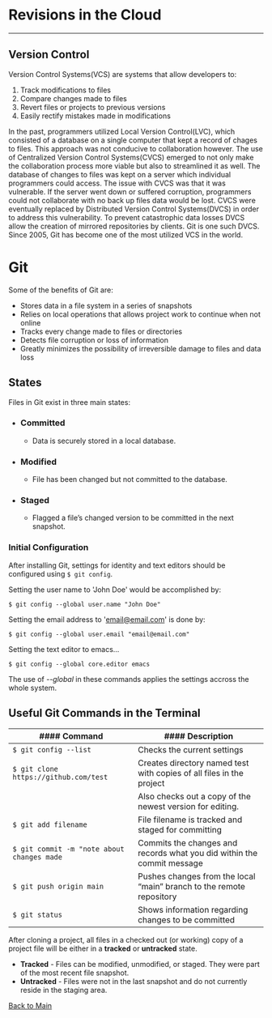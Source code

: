 # Revisions in the Cloud

---

## Version Control

Version Control Systems(VCS) are systems that allow developers to:

1. Track modifications to files
1. Compare changes made to files
1. Revert files or projects to previous versions
1. Easily rectify mistakes made in modifications

In the past, programmers utilized Local Version Control(LVC), which consisted of a database on a single computer that kept a record of chages to files. This approach was not conducive to collaboration however. The use of Centralized Version Control Systems(CVCS) emerged to not only make the collaboration process more viable but also to streamlined it as well. The database of changes to files was kept on a server which individual programmers could access. The issue with CVCS was that it was vulnerable. If the server went down or suffered corruption, programmers could not collaborate with no back up files data would be lost. CVCS were eventually replaced by Distributed Version Control Systems(DVCS) in order to address this vulnerability. To prevent catastrophic data losses DVCS allow the creation of mirrored repositories by clients. Git is one such DVCS. Since 2005, Git has become one of the most utilized VCS in the world.

# Git

Some of the benefits of Git are:

- Stores data in a file system in a series of snapshots
- Relies on local operations that allows project work to continue when not online
- Tracks every change made to files or directories
- Detects file corruption or loss of information
- Greatly minimizes the possibility of irreversible damage to files and data loss

## States

Files in Git exist in three main states:

- ### Committed
  - Data is securely stored in a local database.
- ### Modified
  - File has been changed but not committed to the database.
- ### Staged
  - Flagged a file’s changed version to be committed in the next snapshot.

### Initial Configuration

After installing Git, settings for identity and text editors should be configured using `$ git config`.

Setting the user name to 'John Doe' would be accomplished by:

```
$ git config --global user.name "John Doe"
```

Setting the email address to 'email@email.com' is done by:

```
$ git config --global user.email "email@email.com"
```

Setting the text editor to emacs...

```
$ git config --global core.editor emacs
```

The use of _--global_ in these commands applies the settings accross the whole system.

## Useful Git Commands in the Terminal

| #### Command                               | #### Description                                                       |
| ------------------------------------------ | ---------------------------------------------------------------------- |
| `$ git config --list`                      | Checks the current settings                                            |
| `$ git clone https://github.com/test`      | Creates directory named test with copies of all files in the project   |
|                                            | Also checks out a copy of the newest version for editing.              |
| `$ git add filename`                       | File filename is tracked and staged for committing                     |
| `$ git commit -m "note about changes made` | Commits the changes and records what you did within the commit message |
| `$ git push origin main`                   | Pushes changes from the local “main” branch to the remote repository   |
| `$ git status`                             | Shows information regarding changes to be committed                    |

After cloning a project, all files in a checked out (or working) copy of a project file will be either in a **tracked** or **untracked** state.

- **Tracked** - Files can be modified, unmodified, or staged. They were part of the most recent file snapshot.
- **Untracked** - Files were not in the last snapshot and do not currently reside in the staging area.

[Back to Main](../README.md)
